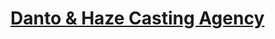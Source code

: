 <h1><b><a href="https://iamchriscardo.github.io/Danto-Haze-Casting-Agency/Danto & Haze Casting Agency/home.html">Danto & Haze Casting Agency</a></b></h1>
